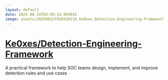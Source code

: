 ```yaml
---
layout: default
date: 2025-08-15T03:58:14.093943
image: assets/20250815T010420116_Ke0xes_Detection-Engineering-Framework--20250815T011112644--cropped.png
---
```


# [Ke0xes/Detection-Engineering-Framework](https://github.com/Ke0xes/Detection-Engineering-Framework)

A practical framework to help SOC teams design, implement, and improve detection rules and use cases
